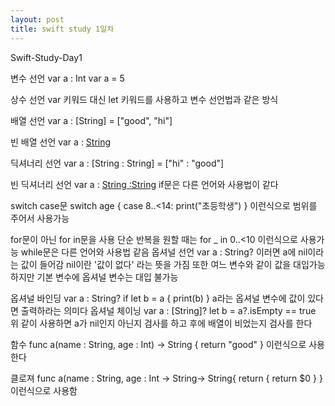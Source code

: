 ```yaml
---
layout: post
title: swift study 1일차
---
```


Swift-Study-Day1

변수 선언
var a : Int
var a = 5

상수 선언
var 키워드 대신 let 키워드를 사용하고 변수 선언법과 같은 방식

배열 선언
var a : [String] = ["good", "hi"]

빈 배열 선언
var a : [String]()

딕셔너리 선언
var a : [String : String] = ["hi" : "good"]

빈 딕셔너리 선언
var a : [String :String]()
if문은 다른 언어와 사용법이 같다

switch case문
switch age {
case 8..<14:
    print("초등학생")
}
이런식으로 범위를 주어서 사용가능

for문이 아닌 for in문을 사용
단순 반복을 원할 때는
for _ in 0..<10
이런식으로 사용가능
while문은 다른 언어와 사용법 같음
옵셔널 선언
var a : String?
이러면 a에 nil이라는 값이 들어감
nil이란 '값이 없다' 라는 뜻을 가짐
또한 여느 변수와 같이 값을 대입가능
하지만 기본 변수에 옵셔널 변수는 대입 불가능

옵셔널 바인딩
var a : String?
if let b = a {
    print(b)
}
a라는 옵셔널 변수에 값이 있다면 출력하라는 의미다
옵셔널 체이닝
var a : [String]?
let b = a?.isEmpty == true
위 같이 사용하면 a가 nil인지 아닌지 검사를 하고 후에 배열이 비었는지 검사를 한다

함수
func a(name : String, age : Int) -> String {
    return "good"
}
이런식으로 사용한다

클로져
func a(name : String, age : Int -> String-> String{
    return {
        return $0
    }
}
이런식으로 사용함
